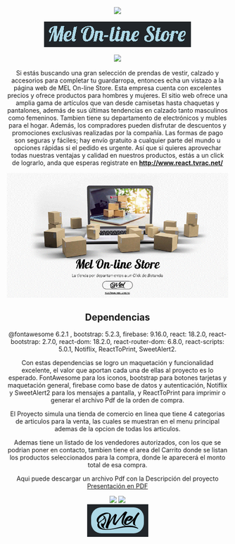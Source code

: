<div align="center">
 <p align="center">
  <img src="https://readme-typing-svg.demolab.com/?lines=Proyecto+Final+Curso+Reactjs;Carrera+Full+Stack+CODERHOUSE!&font=Fira%20Code&center=true&width=380&height=50&duration=4000&pause=1000">
</p>
   <div align="center">
    <a href="http://www.react.tvrac.net" alt="pagina web" title="Mel On-Line Store">
 <img src="https://github.com/RonnieAlvarez/React-appcurso/blob/main/src/components/comp_imgs/melstore.png">   </a>
</div>


![](https://github.com/RonnieAlvarez/React-appcurso/blob/main/src/md_Images/Presentación2.gif)

Si estás buscando una gran selección de prendas de vestir, calzado y accesorios para completar tu guardarropa, entonces echa un vistazo a la página web de MEL On-line Store. Esta empresa cuenta con excelentes precios y ofrece productos para hombres y mujeres. El sitio web ofrece una amplia gama de artículos que van desde camisetas hasta chaquetas y pantalones, además de sus últimas tendencias en calzado tanto masculinos como femeninos. Tambien tiene su departamento de electrónicos y mubles para el hogar. Además, los compradores pueden disfrutar de descuentos y promociones exclusivas realizadas por la compañía. Las formas de pago son seguras y fáciles; hay envío gratuito a cualquier parte del mundo u opciones rápidas si el pedido es urgente. Así que si quieres aprovechar todas nuestras ventajas y calidad en nuestros productos, estás a un click de lograrlo, anda que esperas registrate en  **http://www.react.tvrac.net/**

![](https://github.com/RonnieAlvarez/React-appcurso/blob/main/src/md_Images/descripcion.gif)

## <H2>Dependencias</h2>

@fontawesome 6.2.1 , bootstrap: 5.2.3,  firebase: 9.16.0,  react: 18.2.0,  react-bootstrap: 2.7.0,
react-dom: 18.2.0,  react-router-dom: 6.8.0,  react-scripts: 5.0.1, Notiflix, ReactToPrint, SweetAlert2.

Con estas dependencias se logro un maquetación y funcionalidad excelente, el valor que aportan cada una de ellas al proyecto es lo esperado.
FontAwesome para los iconos, bootstrap para botones tarjetas y maquetación general, firebase como base de datos y autenticación, Notiflix y SweetAlert2 para los mensajes a pantalla, y ReactToPrint para imprimir o generar el archivo Pdf de la orden de compra.

El Proyecto simula una tienda de comercio en linea que tiene 4 categorias de articulos para la venta, las cuales se muestran en el menu principal ademas de la opcion de todas los articulos.

Ademas tiene un listado de los vendedores autorizados, con los que se podrian poner en contacto, tambien tiene el area del Carrito donde se listan los productos seleccionados para la compra, donde le aparecerá el  monto total de esa compra.

Aqui puede descargar un archivo Pdf con la Descripción del proyecto
[Presentación en PDF](https://github.com/RonnieAlvarez/React-appcurso/blob/main/src/md_Images/Presentacion.pdf)


<div align="center">
  <a href = "mailto:ronnie.alvarezc@gmail.com"><img src="https://img.shields.io/badge/Gmail-D14836?style=for-the-badge&logo=gmail&logoColor=white" target="_blank"></a>
  <a href="https://www.linkedin.com/in/ronniealvarezc506" target="_blank"><img src="https://img.shields.io/badge/-LinkedIn-%230077B5?style=for-the-badge&logo=linkedin&logoColor=white" target="_blank"></a> 
</div>

<div align="center">
 <img src="https://github.com/RonnieAlvarez/React-appcurso/blob/main/src/components/comp_imgs/logoMel.png"></a> 
</div>
